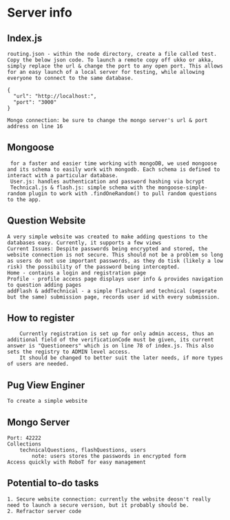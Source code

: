 # Server info

## Index.js
	routing.json - within the node directory, create a file called test. Copy the below json code. To launch a remote copy off ukko or akka, simply replace the url & change the port to any open port. This allows for an easy launch of a local server for testing, while allowing everyone to connect to the same database.
```
{
  "url": "http://localhost:",
  "port": "3000"
}
```
	Mongo connection: be sure to change the mongo server's url & port address on line 16

## Mongoose
	 for a faster and easier time working with mongoDB, we used mongoose and its schema to easily work with mongodb. Each schema is defined to interact with a particular database.
	 User.js: handles authentication and password hashing via bcrypt
	 Technical.js & flash.js: simple schema with the mongoose-simple-random plugin to work with .findOneRandom() to pull random questions to the app.

## Question Website
	A very simple website was created to make adding questions to the databases easy. Currently, it supports a few views
	Current Issues: Despite passwords being encrypted and stored, the website connection is not secure. This should not be a problem so long as users do not use important passwords, as they do tisk (likely a low risk) the possibility of the password being intercepted.
	Home - contains a login and registration page
	Profile - profile access page displays user info & provides navigation to question adding pages
	addFlash & addTechnical - a simple flashcard and technical (seperate but the same) submission page, records user id with every submission.


## How to register
		Currently registration is set up for only admin access, thus an additional field of the verificationCode must be given, its current answer is "Questioneers" which is on line 78 of index.js. This also sets the registry to ADMIN level access.
		It should be changed to better suit the later needs, if more types of users are needed.

## Pug View Enginer
	To create a simple website

## Mongo Server
	Port: 42222
	Collections
		technicalQuestions, flashQuestions, users
			note: users stores the passwords in encrypted form
	Access quickly with RoboT for easy management

## Potential to-do tasks
	1. Secure website connection: currently the website deosn't really need to launch a secure version, but it probably should be.
	2. Refractor server code
